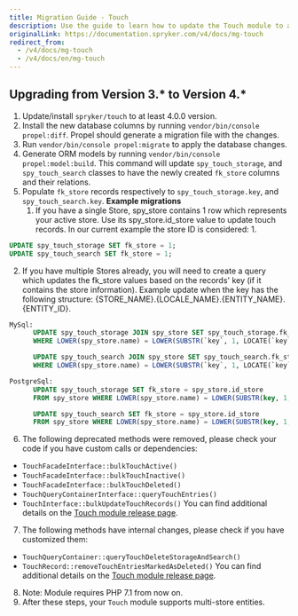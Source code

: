 ```yaml
---
title: Migration Guide - Touch
description: Use the guide to learn how to update the Touch module to a newer version.
originalLink: https://documentation.spryker.com/v4/docs/mg-touch
redirect_from:
  - /v4/docs/mg-touch
  - /v4/docs/en/mg-touch
---
```


## Upgrading from Version 3.* to Version 4.*

1. Update/install `spryker/touch` to at least 4.0.0 version.
2. Install the new database columns by running `vendor/bin/console propel:diff`. Propel should generate a migration file with the changes.
3. Run `vendor/bin/console propel:migrate` to apply the database changes.
4. Generate ORM models by running `vendor/bin/console propel:model:build`.
This command will update `spy_touch_storage`, and `spy_touch_search` classes to have the newly created `fk_store` columns and their relations.
5. Populate `fk_store` records respectively to `spy_touch_storage.key`, and `spy_touch_search.key`.
**Example migrations**
    1. If you have a single Store, spy_store contains 1 row which represents your active store. Use its spy_store.id_store value to update touch records.
In our current example the store ID is considered: 1.
```sql
UPDATE spy_touch_storage SET fk_store = 1;
UPDATE spy_touch_search SET fk_store = 1;
```
2. If you have multiple Stores already, you will need to create a query which updates the fk_store values based on the records' key (if it contains the store information).
Example update when the key has the following structure: {STORE_NAME}.{LOCALE_NAME}.{ENTITY_NAME}.{ENTITY_ID}.
```sql
MySql:
      UPDATE spy_touch_storage JOIN spy_store SET spy_touch_storage.fk_store = spy_store.id_store
      WHERE LOWER(spy_store.name) = LOWER(SUBSTR(`key`, 1, LOCATE(`key`, '.') - 1));

      UPDATE spy_touch_search JOIN spy_store SET spy_touch_search.fk_store = spy_store.id_store
      WHERE LOWER(spy_store.name) = LOWER(SUBSTR(`key`, 1, LOCATE(`key`, '.') - 1));

PostgreSql:
      UPDATE spy_touch_storage SET fk_store = spy_store.id_store
      FROM spy_store WHERE LOWER(spy_store.name) = LOWER(SUBSTR(key, 1, STRPOS(key, '.') - 1));

      UPDATE spy_touch_search SET fk_store = spy_store.id_store
      FROM spy_store WHERE LOWER(spy_store.name) = LOWER(SUBSTR(key, 1, STRPOS(key, '.') - 1));
```

6. The following deprecated methods were removed, please check your code if you have custom calls or dependencies:
* `TouchFacadeInterface::bulkTouchActive()`
* `TouchFacadeInterface::bulkTouchInactive()`
* `TouchFacadeInterface::bulkTouchDeleted()`
* `TouchQueryContainerInterface::queryTouchEntries()`
* `TouchInterface::bulkUpdateTouchRecords()`
You can find additional details on the [Touch module release page](https://github.com/spryker/touch/releases).

7. The following methods have internal changes, please check if you have customized them:
* `TouchQueryContainer::queryTouchDeleteStorageAndSearch()`
* `TouchRecord::removeTouchEntriesMarkedAsDeleted()`
You can find additional details on the [Touch module release page](https://github.com/spryker/touch/releases).            
8. Note: Module requires PHP 7.1 from now on.
9. After these steps, your `Touch` module supports multi-store entities.

<!--**See also:**
[Learn more about Touch](https://documentation.spryker.com/module_guide/spryker/touch.htm)-->

<!-- Last review date: Jan 31, 2018 by Karoly Gerner -->
